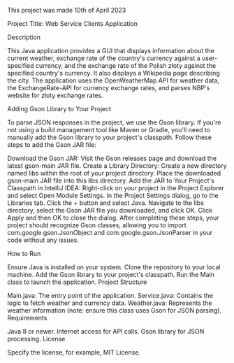 This project was made 10th of April 2023

Project Title: Web Service Clients Application

Description

This Java application provides a GUI that displays information about the current weather, exchange rate of the country's currency against a user-specified currency, and the exchange rate of the Polish złoty against the specified country's currency. It also displays a Wikipedia page describing the city. The application uses the OpenWeatherMap API for weather data, the ExchangeRate-API for currency exchange rates, and parses NBP's website for złoty exchange rates.

Adding Gson Library to Your Project

To parse JSON responses in the project, we use the Gson library. If you're not using a build management tool like Maven or Gradle, you'll need to manually add the Gson library to your project's classpath. Follow these steps to add the Gson JAR file:

Download the Gson JAR: Visit the Gson releases page and download the latest gson-main JAR file.
Create a Library Directory:
Create a new directory named libs within the root of your project directory.
Place the downloaded gson-main JAR file into this libs directory.
Add the JAR to Your Project's Classpath in IntelliJ IDEA:
Right-click on your project in the Project Explorer and select Open Module Settings.
In the Project Settings dialog, go to the Libraries tab.
Click the + button and select Java.
Navigate to the libs directory, select the Gson JAR file you downloaded, and click OK.
Click Apply and then OK to close the dialog.
After completing these steps, your project should recognize Gson classes, allowing you to import com.google.gson.JsonObject and com.google.gson.JsonParser in your code without any issues.



How to Run

Ensure Java is installed on your system.
Clone the repository to your local machine.
Add the Gson library to your project's classpath.
Run the Main class to launch the application.
Project Structure

Main.java: The entry point of the application.
Service.java: Contains the logic to fetch weather and currency data.
Weather.java: Represents the weather information (note: ensure this class uses Gson for JSON parsing).
Requirements

Java 8 or newer.
Internet access for API calls.
Gson library for JSON processing.
License

Specify the license, for example, MIT License.


